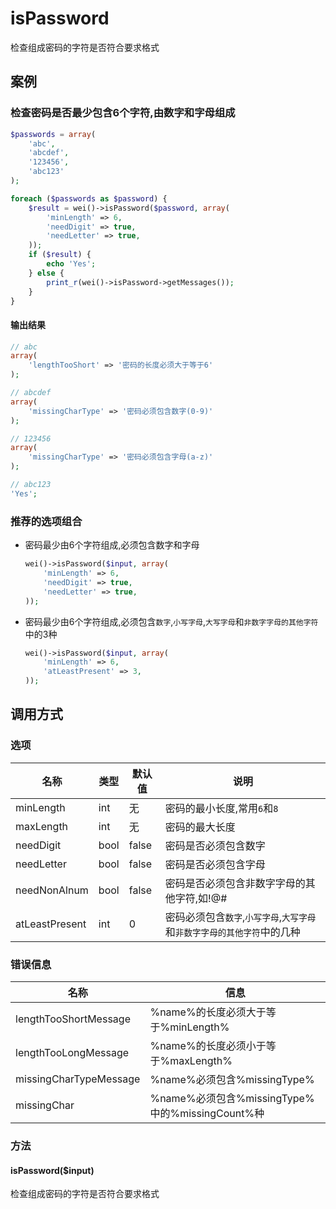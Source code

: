 isPassword
==========

检查组成密码的字符是否符合要求格式

案例
----

### 检查密码是否最少包含6个字符,由数字和字母组成

```php
$passwords = array(
    'abc',
    'abcdef',
    '123456',
    'abc123'
);

foreach ($passwords as $password) {
    $result = wei()->isPassword($password, array(
        'minLength' => 6,
        'needDigit' => true,
        'needLetter' => true,
    ));
    if ($result) {
        echo 'Yes';
    } else {
        print_r(wei()->isPassword->getMessages());
    }
}
```

#### 输出结果

```php
// abc
array(
    'lengthTooShort' => '密码的长度必须大于等于6'
);

// abcdef
array(
    'missingCharType' => '密码必须包含数字(0-9)'
);

// 123456
array(
    'missingCharType' => '密码必须包含字母(a-z)'
);

// abc123
'Yes';
```

### 推荐的选项组合

* 密码最少由6个字符组成,必须包含数字和字母
    
    ```php
    wei()->isPassword($input, array(
        'minLength' => 6,
        'needDigit' => true,
        'needLetter' => true,
    ));
    ```

* 密码最少由6个字符组成,必须包含`数字`,`小写字母`,`大写字母`和`非数字字母的其他字符`中的3种
    
    ```php
    wei()->isPassword($input, array(
        'minLength' => 6,
        'atLeastPresent' => 3,
    ));
    ```

调用方式
--------

### 选项

名称           | 类型    | 默认值  | 说明
---------------|---------|---------|------
minLength      | int     | 无      | 密码的最小长度,常用`6`和`8`
maxLength      | int     | 无      | 密码的最大长度
needDigit      | bool    | false   | 密码是否必须包含数字
needLetter     | bool    | false   | 密码是否必须包含字母
needNonAlnum   | bool    | false   | 密码是否必须包含非数字字母的其他字符,如!@#
atLeastPresent | int     | 0       | 密码必须包含`数字`,`小写字母`,`大写字母`和`非数字字母的其他字符`中的几种

### 错误信息

名称                   | 信息
-----------------------|------
lengthTooShortMessage  | %name%的长度必须大于等于%minLength%
lengthTooLongMessage   | %name%的长度必须小于等于%maxLength%
missingCharTypeMessage | %name%必须包含%missingType%
missingChar            | %name%必须包含%missingType%中的%missingCount%种

### 方法

#### isPassword($input)
检查组成密码的字符是否符合要求格式
